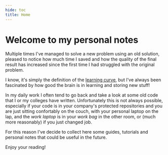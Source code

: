 ```yaml
---
hide: toc
title: Home
---
```

# Welcome to my personal notes

Multiple times I've managed to solve a new problem using an old solution, pleased to notice how much time I saved and how the quality of the final result has increased since the first time I had struggled with the original problem.

I know, it's simply the definition of the [learning curve](https://en.wikipedia.org/wiki/Learning_curve), but I've always been fascinated by how good the brain is in learning and storing new stuff!

In my daily work I often tend to go back and take a look at some old code that I or my colleges have written. Unfortunately this is not always possible, especially if your code is in your company's protected repositories and you are just sitting confortably on the couch, with your personal laptop on the lap, and the *work laptop* is in your *work bag* in the other room, or (much more reasonably) if you just changed job. 

For this reason I've decide to collect here some guides, tutorials and personal notes that could be useful in the future. 

Enjoy your reading!

